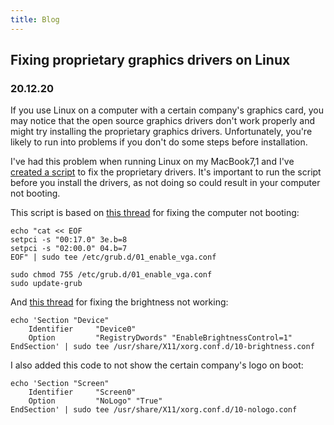 ```yaml
---
title: Blog
---
```



## Fixing proprietary graphics drivers on Linux
### 20.12.20

If you use Linux on a computer with a certain company's graphics card, you may notice that the open source graphics drivers don't work properly and might try installing the proprietary graphics drivers. Unfortunately, you're likely to run into problems if you don't do some steps before installation.

I've had this problem when running Linux on my MacBook7,1 and I've [created a script](https://gist.github.com/julian-fairfax/f6867255fa695231c34c7da40614ac83) to fix the proprietary drivers. It's important to run the script before you install the drivers, as not doing so could result in your computer not booting.

This script is based on [this thread](https://askubuntu.com/questions/264247/proprietary-nvidia-drivers-with-efi-on-mac-to-prevent-overheating) for fixing the computer not booting:
```
echo "cat << EOF
setpci -s "00:17.0" 3e.b=8
setpci -s "02:00.0" 04.b=7
EOF" | sudo tee /etc/grub.d/01_enable_vga.conf

sudo chmod 755 /etc/grub.d/01_enable_vga.conf
sudo update-grub
```

And [this thread](https://askubuntu.com/questions/76081/brightness-not-working-after-installing-nvidia-driver) for fixing the brightness not working:
```
echo 'Section "Device"
    Identifier     "Device0"
    Option         "RegistryDwords" "EnableBrightnessControl=1"
EndSection' | sudo tee /usr/share/X11/xorg.conf.d/10-brightness.conf
```


I also added this code to not show the certain company's logo on boot:
```
echo 'Section "Screen"
    Identifier     "Screen0"
    Option         "NoLogo" "True"
EndSection' | sudo tee /usr/share/X11/xorg.conf.d/10-nologo.conf
```